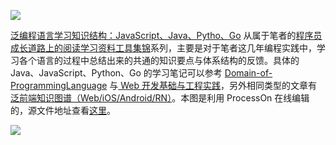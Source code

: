 ![](https://coding.net/u/hoteam/p/Cache/git/raw/master/2016/11/3/4/1-IYrCNOFyzYYGmJX3zpworw.jpeg)

[泛编程语言学习知识结构：JavaScript、Java、Pytho、Go](https://parg.co/bt0) 从属于笔者的[程序员成长道路上的阅读学习资料工具集锦](https://parg.co/bst)系列，主要是对于笔者这几年编程实践中，学习各个语言的过程中总结出来的共通的知识要点与体系结构的反馈。具体的 Java、JavaScript、Python、Go 的学习笔记可以参考 [Domain-of-ProgrammingLanguage](https://github.com/wxyyxc1992/Domain-of-ProgrammingLanguage) 与[ Web 开发基础与工程实践](https://parg.co/bMe)，另外相同类型的文章有[泛前端知识图谱（Web/iOS/Android/RN）](https://zhuanlan.zhihu.com/p/25939682)。本图是利用 ProcessOn 在线编辑的，源文件地址查看[这里](https://www.processon.com/view/link/5858d52ce4b0f767285df0b0)。




![](https://coding.net/u/hoteam/p/Cache/git/raw/master/2017/3/2/llllllllll.png)
